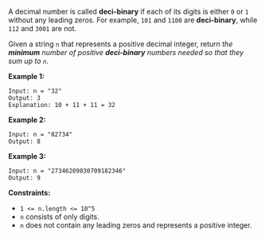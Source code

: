 A decimal number is called **deci-binary** if each of its digits is either `0` or `1` without any leading zeros. For example, `101` and `1100` are **deci-binary**, while `112` and `3001` are not.

Given a string `n` that represents a positive decimal integer, return _the **minimum** number of positive **deci-binary** numbers needed so that they sum up to `n`_.

**Example 1:**

```
Input: n = "32"
Output: 3
Explanation: 10 + 11 + 11 = 32
```

**Example 2:**

```
Input: n = "82734"
Output: 8
```

**Example 3:**

```
Input: n = "27346209830709182346"
Output: 9
```

**Constraints:**

- `1 <= n.length <= 10^5`
- `n` consists of only digits.
- `n` does not contain any leading zeros and represents a positive integer.
